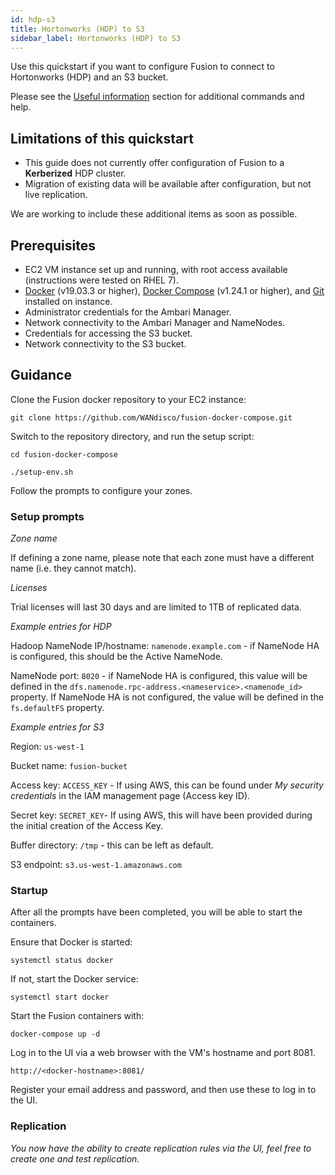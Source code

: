 ```yaml
---
id: hdp-s3
title: Hortonworks (HDP) to S3
sidebar_label: Hortonworks (HDP) to S3
---
```


Use this quickstart if you want to configure Fusion to connect to Hortonworks (HDP) and an S3 bucket.

Please see the [Useful information](https://wandisco.github.io/wandisco-documentation/docs/quickstarts/troubleshooting/useful_info) section for additional commands and help.

## Limitations of this quickstart

* This guide does not currently offer configuration of Fusion to a **Kerberized** HDP cluster.
* Migration of existing data will be available after configuration, but not live replication.

We are working to include these additional items as soon as possible.

## Prerequisites

* EC2 VM instance set up and running, with root access available (instructions were tested on RHEL 7).
* [Docker](https://docs.docker.com/install/) (v19.03.3 or higher), [Docker Compose](https://docs.docker.com/compose/install/) (v1.24.1 or higher), and [Git](https://git-scm.com/book/en/v2/Getting-Started-Installing-Git) installed on instance.
* Administrator credentials for the Ambari Manager.
* Network connectivity to the Ambari Manager and NameNodes.
* Credentials for accessing the S3 bucket.
* Network connectivity to the S3 bucket.

## Guidance

Clone the Fusion docker repository to your EC2 instance:

`git clone https://github.com/WANdisco/fusion-docker-compose.git`

Switch to the repository directory, and run the setup script:

`cd fusion-docker-compose`

`./setup-env.sh`

Follow the prompts to configure your zones.

### Setup prompts

_Zone name_

If defining a zone name, please note that each zone must have a different name (i.e. they cannot match).

_Licenses_

Trial licenses will last 30 days and are limited to 1TB of replicated data.

_Example entries for HDP_

Hadoop NameNode IP/hostname: `namenode.example.com` - if NameNode HA is configured, this should be the Active NameNode.

NameNode port: `8020` - if NameNode HA is configured, this value will be defined in the `dfs.namenode.rpc-address.<nameservice>.<namenode_id>` property. If NameNode HA is not configured, the value will be defined in the `fs.defaultFS` property.

_Example entries for S3_

Region: `us-west-1`

Bucket name: `fusion-bucket`

Access key: `ACCESS_KEY` - If using AWS, this can be found under _My security credentials_ in the IAM management page (Access key ID).

Secret key: `SECRET_KEY`- If using AWS, this will have been provided during the initial creation of the Access Key.

Buffer directory: `/tmp` - this can be left as default.

S3 endpoint: `s3.us-west-1.amazonaws.com`

### Startup

After all the prompts have been completed, you will be able to start the containers.

Ensure that Docker is started:

`systemctl status docker`

If not, start the Docker service:

`systemctl start docker`

Start the Fusion containers with:

`docker-compose up -d`

Log in to the UI via a web browser with the VM's hostname and port 8081.

`http://<docker-hostname>:8081/`

Register your email address and password, and then use these to log in to the UI.

### Replication

_You now have the ability to create replication rules via the UI, feel free to create one and test replication._
